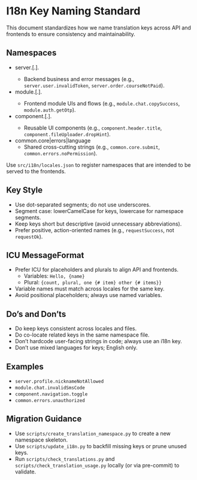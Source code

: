 # I18n Key Naming Standard

This document standardizes how we name translation keys across API and frontends to ensure consistency and maintainability.

## Namespaces

- server.<domain>[.<subdomain>].<key>
  - Backend business and error messages (e.g., `server.user.invalidToken`, `server.order.courseNotPaid`).
- module.<feature>[.<subfeature>].<key>
  - Frontend module UIs and flows (e.g., `module.chat.copySuccess`, `module.auth.getOtp`).
- component.<name>[.<part>].<key>
  - Reusable UI components (e.g., `component.header.title`, `component.fileUploader.dropHint`).
- common.core|errors|language
  - Shared cross-cutting strings (e.g., `common.core.submit`, `common.errors.noPermission`).

Use `src/i18n/locales.json` to register namespaces that are intended to be served to the frontends.

## Key Style

- Use dot-separated segments; do not use underscores.
- Segment case: lowerCamelCase for keys, lowercase for namespace segments.
- Keep keys short but descriptive (avoid unnecessary abbreviations).
- Prefer positive, action-oriented names (e.g., `requestSuccess`, not `requestOk`).

## ICU MessageFormat

- Prefer ICU for placeholders and plurals to align API and frontends.
  - Variables: `Hello, {name}`
  - Plural: `{count, plural, one {# item} other {# items}}`
- Variable names must match across locales for the same key.
- Avoid positional placeholders; always use named variables.

## Do’s and Don’ts

- Do keep keys consistent across locales and files.
- Do co-locate related keys in the same namespace file.
- Don’t hardcode user-facing strings in code; always use an i18n key.
- Don’t use mixed languages for keys; English only.

## Examples

- `server.profile.nicknameNotAllowed`
- `module.chat.invalidSmsCode`
- `component.navigation.toggle`
- `common.errors.unauthorized`

## Migration Guidance

- Use `scripts/create_translation_namespace.py` to create a new namespace skeleton.
- Use `scripts/update_i18n.py` to backfill missing keys or prune unused keys.
- Run `scripts/check_translations.py` and `scripts/check_translation_usage.py` locally (or via pre-commit) to validate.
